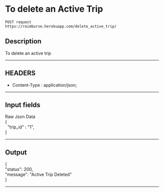 # To delete an Active Trip

    POST request
    https://reimburse.herokuapp.com/delete_active_trip/

## Description
To delete an active trip

***

## HEADERS

- Content-Type : application/json;

***

## Input fields

Raw Json Data<br />
{<br />
&nbsp;	"trip_id" : "1",<br />
}<br />
    
***

## Output

{<br />
  "status": 200,<br />
  "message": "Active Trip Deleted"<br />
}<br />

***
